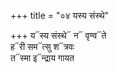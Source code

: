 +++
title = "०४ यस्य संस्थे"

+++
य᳓स्य संस्थे᳓ न᳓ वृण्व᳓ते  
ह᳓री सम᳓त्सु श᳓त्रवः  
त᳓स्मा इ᳓न्द्राय गायत